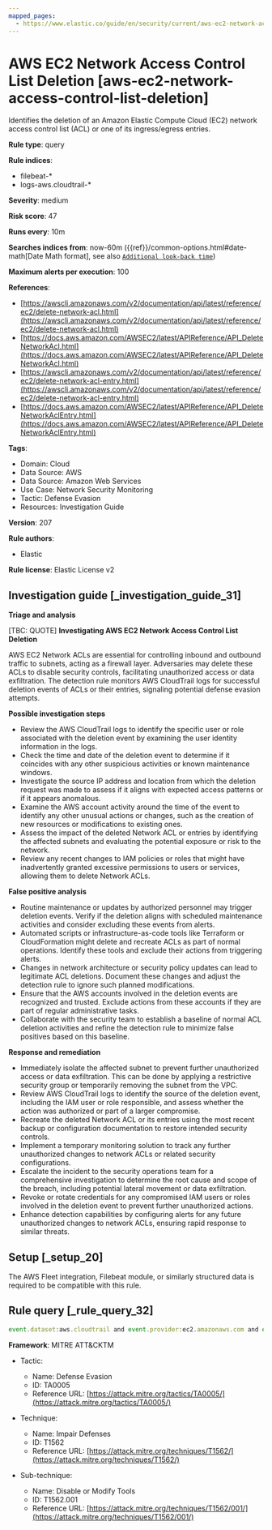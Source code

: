 ```yaml
---
mapped_pages:
  - https://www.elastic.co/guide/en/security/current/aws-ec2-network-access-control-list-deletion.html
---
```


# AWS EC2 Network Access Control List Deletion [aws-ec2-network-access-control-list-deletion]

Identifies the deletion of an Amazon Elastic Compute Cloud (EC2) network access control list (ACL) or one of its ingress/egress entries.

**Rule type**: query

**Rule indices**:

* filebeat-*
* logs-aws.cloudtrail-*

**Severity**: medium

**Risk score**: 47

**Runs every**: 10m

**Searches indices from**: now-60m ({{ref}}/common-options.html#date-math[Date Math format], see also [`Additional look-back time`](docs-content://solutions/security/detect-and-alert/create-detection-rule.md#rule-schedule))

**Maximum alerts per execution**: 100

**References**:

* [https://awscli.amazonaws.com/v2/documentation/api/latest/reference/ec2/delete-network-acl.html](https://awscli.amazonaws.com/v2/documentation/api/latest/reference/ec2/delete-network-acl.html)
* [https://docs.aws.amazon.com/AWSEC2/latest/APIReference/API_DeleteNetworkAcl.html](https://docs.aws.amazon.com/AWSEC2/latest/APIReference/API_DeleteNetworkAcl.html)
* [https://awscli.amazonaws.com/v2/documentation/api/latest/reference/ec2/delete-network-acl-entry.html](https://awscli.amazonaws.com/v2/documentation/api/latest/reference/ec2/delete-network-acl-entry.html)
* [https://docs.aws.amazon.com/AWSEC2/latest/APIReference/API_DeleteNetworkAclEntry.html](https://docs.aws.amazon.com/AWSEC2/latest/APIReference/API_DeleteNetworkAclEntry.html)

**Tags**:

* Domain: Cloud
* Data Source: AWS
* Data Source: Amazon Web Services
* Use Case: Network Security Monitoring
* Tactic: Defense Evasion
* Resources: Investigation Guide

**Version**: 207

**Rule authors**:

* Elastic

**Rule license**: Elastic License v2

## Investigation guide [_investigation_guide_31]

**Triage and analysis**

[TBC: QUOTE]
**Investigating AWS EC2 Network Access Control List Deletion**

AWS EC2 Network ACLs are essential for controlling inbound and outbound traffic to subnets, acting as a firewall layer. Adversaries may delete these ACLs to disable security controls, facilitating unauthorized access or data exfiltration. The detection rule monitors AWS CloudTrail logs for successful deletion events of ACLs or their entries, signaling potential defense evasion attempts.

**Possible investigation steps**

* Review the AWS CloudTrail logs to identify the specific user or role associated with the deletion event by examining the user identity information in the logs.
* Check the time and date of the deletion event to determine if it coincides with any other suspicious activities or known maintenance windows.
* Investigate the source IP address and location from which the deletion request was made to assess if it aligns with expected access patterns or if it appears anomalous.
* Examine the AWS account activity around the time of the event to identify any other unusual actions or changes, such as the creation of new resources or modifications to existing ones.
* Assess the impact of the deleted Network ACL or entries by identifying the affected subnets and evaluating the potential exposure or risk to the network.
* Review any recent changes to IAM policies or roles that might have inadvertently granted excessive permissions to users or services, allowing them to delete Network ACLs.

**False positive analysis**

* Routine maintenance or updates by authorized personnel may trigger deletion events. Verify if the deletion aligns with scheduled maintenance activities and consider excluding these events from alerts.
* Automated scripts or infrastructure-as-code tools like Terraform or CloudFormation might delete and recreate ACLs as part of normal operations. Identify these tools and exclude their actions from triggering alerts.
* Changes in network architecture or security policy updates can lead to legitimate ACL deletions. Document these changes and adjust the detection rule to ignore such planned modifications.
* Ensure that the AWS accounts involved in the deletion events are recognized and trusted. Exclude actions from these accounts if they are part of regular administrative tasks.
* Collaborate with the security team to establish a baseline of normal ACL deletion activities and refine the detection rule to minimize false positives based on this baseline.

**Response and remediation**

* Immediately isolate the affected subnet to prevent further unauthorized access or data exfiltration. This can be done by applying a restrictive security group or temporarily removing the subnet from the VPC.
* Review AWS CloudTrail logs to identify the source of the deletion event, including the IAM user or role responsible, and assess whether the action was authorized or part of a larger compromise.
* Recreate the deleted Network ACL or its entries using the most recent backup or configuration documentation to restore intended security controls.
* Implement a temporary monitoring solution to track any further unauthorized changes to network ACLs or related security configurations.
* Escalate the incident to the security operations team for a comprehensive investigation to determine the root cause and scope of the breach, including potential lateral movement or data exfiltration.
* Revoke or rotate credentials for any compromised IAM users or roles involved in the deletion event to prevent further unauthorized actions.
* Enhance detection capabilities by configuring alerts for any future unauthorized changes to network ACLs, ensuring rapid response to similar threats.


## Setup [_setup_20]

The AWS Fleet integration, Filebeat module, or similarly structured data is required to be compatible with this rule.


## Rule query [_rule_query_32]

```js
event.dataset:aws.cloudtrail and event.provider:ec2.amazonaws.com and event.action:(DeleteNetworkAcl or DeleteNetworkAclEntry) and event.outcome:success
```

**Framework**: MITRE ATT&CKTM

* Tactic:

    * Name: Defense Evasion
    * ID: TA0005
    * Reference URL: [https://attack.mitre.org/tactics/TA0005/](https://attack.mitre.org/tactics/TA0005/)

* Technique:

    * Name: Impair Defenses
    * ID: T1562
    * Reference URL: [https://attack.mitre.org/techniques/T1562/](https://attack.mitre.org/techniques/T1562/)

* Sub-technique:

    * Name: Disable or Modify Tools
    * ID: T1562.001
    * Reference URL: [https://attack.mitre.org/techniques/T1562/001/](https://attack.mitre.org/techniques/T1562/001/)



